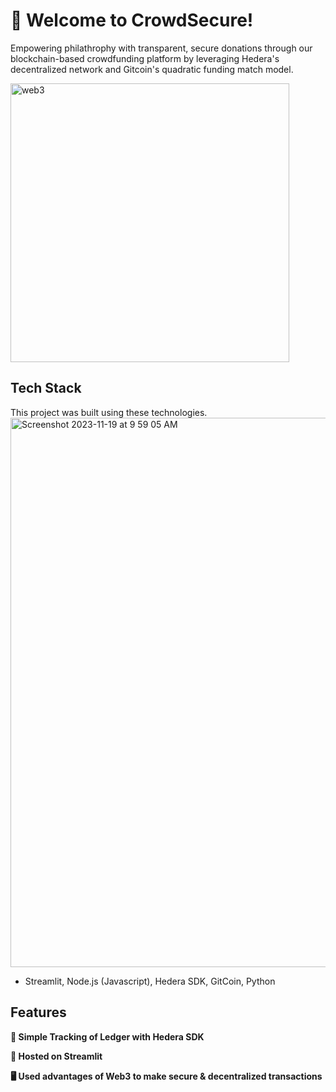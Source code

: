
# 👋 Welcome to CrowdSecure!

Empowering philathrophy with transparent, secure donations through our blockchain-based crowdfunding platform by leveraging Hedera's decentralized network and Gitcoin's quadratic funding match model.

<img width="446" alt="web3" src="https://github.com/AashishH15/Crowd-Secure/assets/10564686/f2afbe11-4765-43e8-99ff-24707199459e">

## Tech Stack

This project was built using these technologies.
<img width="879" alt="Screenshot 2023-11-19 at 9 59 05 AM" src="https://github.com/AashishH15/Crowd-Secure/assets/69458308/53016abb-993c-43c0-bb7e-5bc1928f29d9">

- Streamlit, Node.js (Javascript), Hedera SDK, GitCoin, Python

## Features

**🔗 Simple Tracking of Ledger with Hedera SDK**

**📱 Hosted on Streamlit**

**🖥️ Used advantages of Web3 to make secure & decentralized transactions**
